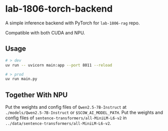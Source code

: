 # lab-1806-torch-backend

A simple inference backend with PyTorch for `lab-1806-rag` repo.

Compatible with both CUDA and NPU.

## Usage

```bash
# > dev
uv run -- uvicorn main:app --port 8011 --reload

# > prod
uv run main.py
```

## Together With NPU

Put the weights and config files of `Qwen2.5-7B-Instruct` at `./models/Qwen2.5-7B-Instruct` or `$SCOW_AI_MODEL_PATH`.
Put the weights and config files of `sentence-transformers/all-MiniLM-L6-v2` in `../data/sentence-transformers/all-MiniLM-L6-v2`.
